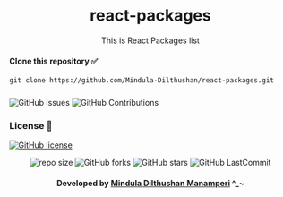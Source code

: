 

<div align="center">

# react-packages
This is React Packages list
</div>

#### Clone this repository ✅
```md
git clone https://github.com/Mindula-Dilthushan/react-packages.git
```
###

![GitHub issues](https://img.shields.io/github/issues/Mindula-Dilthushan/react-packages?&labelColor=black&color=eb3b5a&label=Issues&logo=issues&logoColor=black&style=for-the-badge)
![GitHub Contributions](https://img.shields.io/github/contributors/Mindula-Dilthushan/react-packages?&labelColor=black&color=8854d0&style=for-the-badge)

### License 📝
[![GitHub license](https://img.shields.io/github/license/Mindula-Dilthushan/react-packages?&labelColor=black&color=3867d6&style=for-the-badge)](https://github.com/Mindula-Dilthushan/react-packages/blob/master/LICENSE)


<div align="center">

![repo size](https://img.shields.io/github/repo-size/Mindula-Dilthushan/react-packages?label=Repo%20Size&style=for-the-badge&labelColor=black&color=20bf6b)
![GitHub forks](https://img.shields.io/github/forks/Mindula-Dilthushan/react-packages?&labelColor=black&color=0fb9b1&style=for-the-badge)
![GitHub stars](https://img.shields.io/github/stars/Mindula-Dilthushan/react-packages?&labelColor=black&color=f7b731&style=for-the-badge)
![GitHub LastCommit](https://img.shields.io/github/last-commit/Mindula-Dilthushan/react-packages?logo=github&labelColor=black&color=d1d8e0&style=for-the-badge)

</div>

<div align="center"> 

#### Developed by [Mindula Dilthushan Manamperi](http://minduladilthushan.netlify.app/) ^_~
</div>
